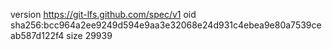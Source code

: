 version https://git-lfs.github.com/spec/v1
oid sha256:bcc964a2ee9249d594e9aa3e32068e24d931c4ebea9e80a7539ceab587d122f4
size 29939
